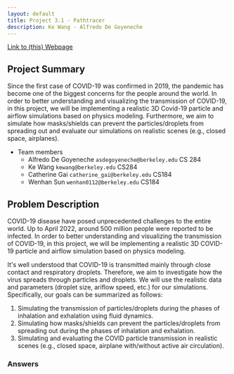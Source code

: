 ```yaml
---
layout: default
title: Project 3.1 - Pathtracer
description: Ke Wang - Alfredo De Goyeneche
---
```


[Link to (this) Webpage](https://cal-cs184-student.github.io/sp22-project-webpages-KeWang0622/final_project/index.html)

[//]: # ([Link to Code]&#40;https://github.com/cal-cs184-student/p1-rasterizer-sp22-mr_graphics&#41;)

## Project Summary
Since the first case of COVID-19 was confirmed in 2019, the pandemic has become one of the biggest concerns for the people around the world.
In order to better understanding and visualizing the transmission of COVID-19, in this project, we will be implementing a realistic 3D Covid-19 particle and airflow simulations based on physics modeling.
Furthermore, we aim to simulate how masks/shields can prevent the particles/droplets from spreading out and evaluate our simulations on realistic scenes (e.g., closed space, airplanes).

* Team members
    * Alfredo De Goyeneche `asdegoyeneche@berkeley.edu` CS 284
    * Ke Wang `kewang@berkeley.edu` CS284
    * Catherine Gai `catherine_gai@berkeley.edu` CS184
    * Wenhan Sun `wenhan0112@berkeley.edu` CS184


## Problem Description
COVID-19 disease have posed unprecedented challenges to the entire world. Up to April 2022, around 500 million people were reported to be infected. In order to better understanding and visualizing the transmission of COVID-19, in this project, we will be implementing a realistic 3D COVID-19 particle and airflow simulation based on physics modeling.

It's well understood that COVID-19 is transmitted mainly through close contact and respiratory droplets. Therefore, we aim to investigate how the virus spreads through particles and droplets. We will use the realistic data and parameters (droplet size, ariflow speed, etc.) for our simulations. Specifically, our goals can be summarized as follows:
1) Simulating the transmission of particles/droplets during the phases of inhalation and exhalation using fluid dynamics.
2) Simulating how masks/shields can prevent the particles/droplets from spreading out during the phases of inhalation and exhalation.
3) Simulating and evaluating the COVID particle transmission in realistic scenes (e.g., closed space, airplane with/without active air circulation).

### Answers